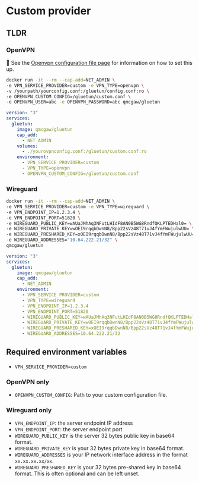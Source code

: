 # Custom provider

## TLDR

### OpenVPN

💁 See the [Openvpn configuration file page](../openvpn-configuration-file.md) for information on how to set this up.

```sh
docker run -it --rm --cap-add=NET_ADMIN \
-e VPN_SERVICE_PROVIDER=custom -e VPN_TYPE=openvpn \
-v /yourpath/yourconfig.conf:/gluetun/config.conf:ro \
-e OPENVPN_CUSTOM_CONFIG=/gluetun/custom.conf \
-e OPENVPN_USER=abc -e OPENVPN_PASSWORD=abc qmcgaw/gluetun
```

```yml
version: "3"
services:
  gluetun:
    image: qmcgaw/gluetun
    cap_add:
      - NET_ADMIN
    volumes:
      - ./yourovpnconfig.conf:/gluetun/custom.conf:ro
    environment:
      - VPN_SERVICE_PROVIDER=custom
      - VPN_TYPE=openvpn
      - OPENVPN_CUSTOM_CONFIG=/gluetun/custom.conf
```

### Wireguard

```sh
docker run -it --rm --cap-add=NET_ADMIN \
-e VPN_SERVICE_PROVIDER=custom -e VPN_TYPE=wireguard \
-e VPN_ENDPOINT_IP=1.2.3.4 \
-e VPN_ENDPOINT_PORT=51820 \
-e WIREGUARD_PUBLIC_KEY=wAUaJMhAq3NFutLHIdF8AN0B5WG8RndfQKLPTEDHal0= \
-e WIREGUARD_PRIVATE_KEY=wOEI9rqqbDwnN8/Bpp22sVz48T71vJ4fYmFWujulwUU= \
-e WIREGUARD_PRESHARED_KEY=xOEI9rqqbDwnN8/Bpp22sVz48T71vJ4fYmFWujulwUU= \
-e WIREGUARD_ADDRESSES="10.64.222.21/32" \
qmcgaw/gluetun
```

```yml
version: "3"
services:
  gluetun:
    image: qmcgaw/gluetun
    cap_add:
      - NET_ADMIN
    environment:
      - VPN_SERVICE_PROVIDER=custom
      - VPN_TYPE=wireguard
      - VPN_ENDPOINT_IP=1.2.3.4
      - VPN_ENDPOINT_PORT=51820
      - WIREGUARD_PUBLIC_KEY=wAUaJMhAq3NFutLHIdF8AN0B5WG8RndfQKLPTEDHal0=
      - WIREGUARD_PRIVATE_KEY=wOEI9rqqbDwnN8/Bpp22sVz48T71vJ4fYmFWujulwUU=
      - WIREGUARD_PRESHARED_KEY=xOEI9rqqbDwnN8/Bpp22sVz48T71vJ4fYmFWujulwUU=
      - WIREGUARD_ADDRESSES=10.64.222.21/32
```

## Required environment variables

- `VPN_SERVICE_PROVIDER=custom`

### OpenVPN only

- `OPENVPN_CUSTOM_CONFIG`: Path to your custom configuration file.

### Wireguard only

- `VPN_ENDPOINT_IP`: the server endpoint IP address
- `VPN_ENDPOINT_PORT`: the server endpoint port
- `WIREGUARD_PUBLIC_KEY` is the server 32 bytes public key in base64 format.
- `WIREGUARD_PRIVATE_KEY` is your 32 bytes private key in base64 format.
- `WIREGUARD_ADDRESSES` is your IP network interface address in the format `xx.xx.xx.xx/xx`.
- `WIREGUARD_PRESHARED_KEY` is your 32 bytes pre-shared key in base64 format. This is often optional and can be left unset.
